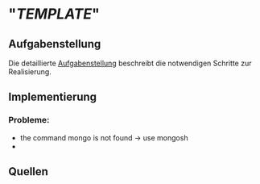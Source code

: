 # "*TEMPLATE*"

## Aufgabenstellung
Die detaillierte [Aufgabenstellung](TASK.md) beschreibt die notwendigen Schritte zur Realisierung.

## Implementierung
### Probleme: 
* the command mongo is not found -> use mongosh
* 
## Quellen
